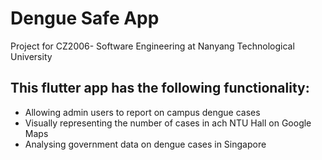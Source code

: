 # Dengue Safe App

Project for CZ2006- Software Engineering at Nanyang Technological University

## This flutter app has the following functionality:
- Allowing admin users to report on campus dengue cases
- Visually representing the number of cases in ach NTU Hall on Google Maps
- Analysing government data on dengue cases in Singapore
